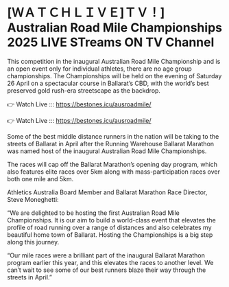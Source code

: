  # [ＷＡＴＣＨＬＩＶＥ]ＴＶ！] Australian Road Mile Championships 2025 LIVE STreams ON TV Channel 

This competition in the inaugural Australian Road Mile Championship and is an open event only for individual athletes, there are no age group championships. The Championships will be held on the evening of Saturday 26 April on a spectacular course in Ballarat’s CBD, with the world’s best preserved gold rush-era streetscape as the backdrop.

👉 Watch Live ::: https://bestones.icu/ausroadmile/

👉 Watch Live ::: https://bestones.icu/ausroadmile/

Some of the best middle distance runners in the nation will be taking to the streets of Ballarat in April after the Running Warehouse Ballarat Marathon was named host of the inaugural Australian Road Mile Championships.

The races will cap off the Ballarat Marathon’s opening day program, which also features elite races over 5km along with mass-participation races over both one mile and 5km.

Athletics Australia Board Member and Ballarat Marathon Race Director, Steve Moneghetti:

“We are delighted to be hosting the first Australian Road Mile Championships. It is our aim to build a world-class event that elevates the profile of road running over a range of distances and also celebrates my beautiful home town of Ballarat. Hosting the Championships is a big step along this journey.

“Our mile races were a brilliant part of the inaugural Ballarat Marathon program earlier this year, and this elevates the races to another level. We can’t wait to see some of our best runners blaze their way through the streets in April.”
